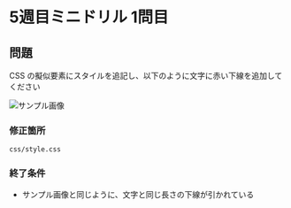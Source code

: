 # 5週目ミニドリル 1問目

## 問題

CSS の擬似要素にスタイルを追記し、以下のように文字に赤い下線を追加してください

![サンプル画像](images/sample.png)

### 修正箇所

`css/style.css`

### 終了条件
- サンプル画像と同じように、文字と同じ長さの下線が引かれている
